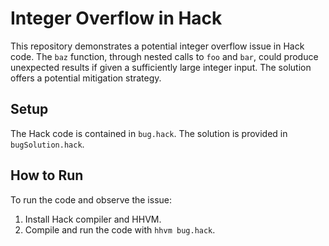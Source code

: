 # Integer Overflow in Hack

This repository demonstrates a potential integer overflow issue in Hack code.  The `baz` function, through nested calls to `foo` and `bar`, could produce unexpected results if given a sufficiently large integer input.  The solution offers a potential mitigation strategy.

## Setup

The Hack code is contained in `bug.hack`.  The solution is provided in `bugSolution.hack`.

## How to Run

To run the code and observe the issue:

1. Install Hack compiler and HHVM.
2. Compile and run the code with `hhvm bug.hack`.